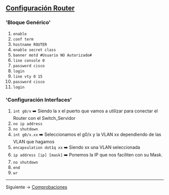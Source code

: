## [Configuración Router](README.md)

### 'Bloque Genérico'

1. `enable`
2. `conf term`
3. `hostname ROUTER`
4. `enable secret class`
5. `banner motd #Usuario NO Autorizado#`
6. `line console 0`
7. `password cisco`
8. `login`
9. `line vty 0 15`
10. `password cisco`
11. `login`

### 'Configuración Interfaces'

1. `int g0/x` ➡️ Siendo la x el puerto que vamos a utilizar para conectar el Router con el Switch_Servidor
2. `no ip address`
3. `no shutdown`
4. `int g0/x.xx` ➡️ Seleccionamos el g0/x y la VLAN xx dependiendo de las VLAN que hagamos
5. `encapsulation dot1q xx` ➡️ Siendo xx una VLAN seleccionada
6. `ip address [ip] [mask]` ➡️ Ponemos la IP que nos faciliten con su Mask.
7. `no shutdown`
8. `end`
9. `wr`

---
Siguiente -> [Comprobaciones](comprobaciones.md)
